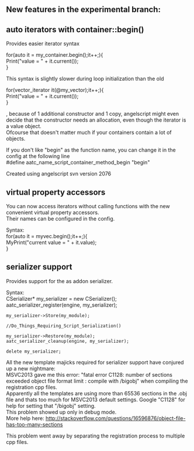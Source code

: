 New features in the experimental branch:
----------



auto iterators with container::begin()
----------

Provides easier iterator syntax  
  
for(auto it = my_container.begin();it++;){  
	Print("value = " + it.current());  
}  
  
This syntax is slightly slower during loop initialization than the old  
  
for(vector_iterator it(@my_vector);it++;){  
	Print("value = " + it.current());  
}  
  
, because of 1 additional constructor and 1 copy, angelscript might even decide that the constructor needs an allocation, even though the iterator is a value object.  
Ofcourse that doesn't matter much if your containers contain a lot of objects.  
  
If you don't like "begin" as the function name, you can change it in the config at the following line  
#define aatc_name_script_container_method_begin "begin"  
  
Created using angelscript svn version 2076  



virtual property accessors
----------

You can now access iterators without calling functions with the new convenient virtual property accessors.  
Their names can be configured in the config.  
  
Syntax:  
for(auto it = myvec.begin();it++;){  
  MyPrint("current value = " + it.value);  
}  



serializer support
----------

Provides support for the as addon serializer.  

Syntax:  
	CSerializer* my_serializer = new CSerializer();  
	aatc_serializer_register(engine, my_serializer);  
  
	my_serializer->Store(my_module);  
  
	//Do_Things_Requiring_Script_Serialization()  
  
	my_serializer->Restore(my_module);  
	aatc_serializer_cleanup(engine, my_serializer);  
  
	delete my_serializer;  


All the new template majicks required for serializer support have conjured up a new nightmare:  
MSVC2013 gave me this error: "fatal error C1128: number of sections exceeded object file format limit : compile with /bigobj" when compiling the registration cpp files.  
Apparently all the templates are using more than 65536 sections in the .obj file and thats too much for MSVC2013 default settings. Google "C1128" for help for setting that "/bigobj" setting.  
This problem showed up only in debug mode.  
More help here: http://stackoverflow.com/questions/16596876/object-file-has-too-many-sections  
  
This problem went away by separating the registration process to multiple cpp files.  
